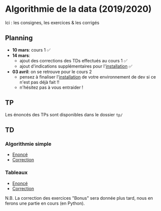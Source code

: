# Algorithmie de la data (2019/2020)
Ici : les consignes, les exercices &amp; les corrigés

## Planning

* **10 mars**: cours 1 :white_check_mark:
* **14 mars**:
    * ajout des corrections des TDs effectués au cours 1 :white_check_mark:
    * ajout d'indications supplémentaires pour l'[installation](/installation.md) :white_check_mark:
* **03 avril**: on se retrouve pour le cours 2
    * pensez à finaliser l'[installation](/installation.md) de votre environnement de dev si ce n'est pas déjà fait :bangbang:
    * n'hésitez pas à vous entraider !

## TP

Les énoncés des TPs sont disponibles dans le dossier `tp/`

## TD

### Algorithmie simple

   * [Enoncé](td/Algorithmie%20de%20la%20data%20-%20TD1%20-%20Algorithmie%20simple.pdf)
   * [Correction](td/Algorithmie%20de%20la%20data%20-%20TD1%20-%20Algorithmie%20simple%20-%20CORRECTION.pdf)

### Tableaux

   * [Enoncé](td/Algorithmie%20de%20la%20data%20-%20TD2%20-%20Tableaux.pdf)
   * [Correction](td/Algorithmie%20de%20la%20data%20-%20TD2%20-%20Tableaux%20-%20CORRECTION.pdf)


N.B. La correction des exercices "Bonus" sera donnée plus tard, nous en ferons une partie en cours (en Python).

